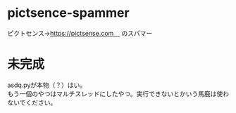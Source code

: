 # pictsence-spammer
ピクトセンス→https://pictsense.com　
のスパマー
# 未完成
asdq.pyが本物（？）はい。<br>
もう一個のやつはマルチスレッドにしたやつ。実行できないとかいう馬鹿は使わないでください。
